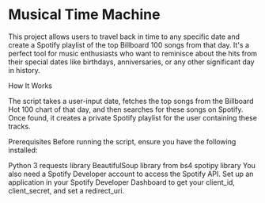 # Musical Time Machine

This project allows users to travel back in time to any specific date and create a Spotify playlist of the top Billboard 100 songs from that day. It's a perfect tool for music enthusiasts who want to reminisce about the hits from their special dates like birthdays, anniversaries, or any other significant day in history.

How It Works

The script takes a user-input date, fetches the top songs from the Billboard Hot 100 chart of that day, and then searches for these songs on Spotify. Once found, it creates a private Spotify playlist for the user containing these tracks.

Prerequisites
Before running the script, ensure you have the following installed:

Python 3
requests library
BeautifulSoup library from bs4
spotipy library
You also need a Spotify Developer account to access the Spotify API. Set up an application in your Spotify Developer Dashboard to get your client_id, client_secret, and set a redirect_uri.

